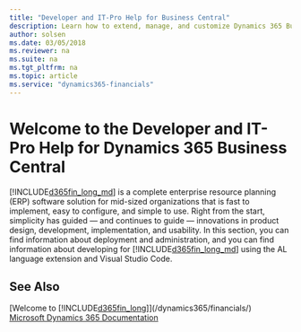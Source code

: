 ```yaml
---
title: "Developer and IT-Pro Help for Business Central"
description: Learn how to extend, manage, and customize Dynamics 365 Business Central
author: solsen
ms.date: 03/05/2018
ms.reviewer: na
ms.suite: na
ms.tgt_pltfrm: na
ms.topic: article
ms.service: "dynamics365-financials"
---
```

# Welcome to the Developer and IT-Pro Help for Dynamics 365 Business Central
[!INCLUDE[d365fin_long_md](includes/d365fin_long_md.md)] is a complete enterprise resource planning (ERP) software solution for mid-sized organizations that is fast to implement, easy to configure, and simple to use. Right from the start, simplicity has guided — and continues to guide — innovations in product design, development, implementation, and usability. In this section, you can find information about deployment and administration, and you can find information about developing for [!INCLUDE[d365fin_long_md](includes/d365fin_long_md.md)] using the AL language extension and Visual Studio Code.

## See Also
[Welcome to [!INCLUDE[d365fin_long](includes/d365fin_long_md.md)]](/dynamics365/financials/)  
[Microsoft Dynamics 365 Documentation](https://docs.microsoft.com/en-us/dynamics365/#pivot=solutions&panel=solutions_financials)    
